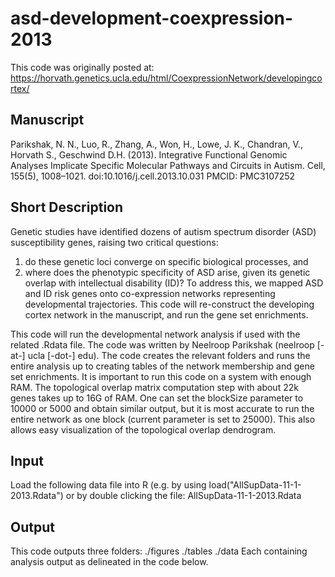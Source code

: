 # asd-development-coexpression-2013

This code was originally posted at:
https://horvath.genetics.ucla.edu/html/CoexpressionNetwork/developingcortex/

## Manuscript
Parikshak, N. N., Luo, R., Zhang, A., Won, H., Lowe, J. K., Chandran, V., Horvath S., Geschwind D.H. (2013). Integrative Functional Genomic Analyses Implicate Specific Molecular Pathways and Circuits in Autism. Cell, 155(5), 1008–1021. doi:10.1016/j.cell.2013.10.031 PMCID: PMC3107252

## Short Description
Genetic studies have identified dozens of autism spectrum disorder (ASD) susceptibility genes, raising two critical questions:
1) do these genetic loci converge on specific biological processes, and
2) where does the phenotypic specificity of ASD arise, given its genetic overlap with intellectual disability (ID)?
To address this, we mapped ASD and ID risk genes onto co-expression networks representing developmental trajectories. This code will re-construct the developing cortex network in the manuscript, and run the gene set enrichments.

This code will run the developmental network analysis if used with the related .Rdata file. The code was written by Neelroop Parikshak (neelroop [-at-] ucla [-dot-] edu).
The code creates the relevant folders and runs the entire analysis up to creating tables of the network membership and gene set enrichments.
It is important to run this code on a system with enough RAM. The topological overlap matrix computation step with about 22k genes takes up to 16G of RAM. One can set the blockSize parameter to 10000 or 5000 and obtain similar output, but it is most accurate to run the entire network as one block (current parameter is set to 25000). This also allows easy visualization of the topological overlap dendrogram.

## Input
Load the following data file into R (e.g. by using load("AllSupData-11-1-2013.Rdata") or by double clicking the file: AllSupData-11-1-2013.Rdata

## Output
This code outputs three folders:
./figures
./tables
./data
Each containing analysis output as delineated in the code below.

 
